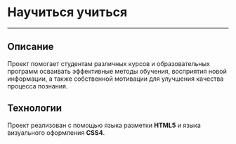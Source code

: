 # **Научиться учиться**
-----------------------

## Описание
Проект помогает студентам различных курсов и образовательных программ осваивать эффективные методы обучения, восприятия новой информации, а также собственной мотивации для улучшения качества процесса познания.

## Технологии
Проект реализован с помощью языка разметки **HTML5** и языка визуального оформления **CSS4**.
